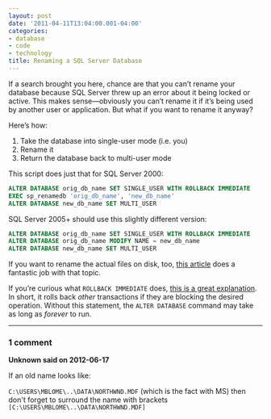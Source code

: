 ```yaml
---
layout: post
date: '2011-04-11T13:04:00.001-04:00'
categories:
- database
- code
- technology
title: Renaming a SQL Server Database
---
```


If a search brought you here, chance are that you can’t rename your database because SQL Server threw up an error about it being locked or active. This makes sense—obviously you can’t rename it if it’s being used by another user or application. But what if you want to rename it anyway?

Here’s how:  

1. Take the database into single-user mode (i.e. you)
2. Rename it
3. Return the database back to multi-user mode

This script does just that for SQL Server 2000:
   
```sql
ALTER DATABASE orig_db_name SET SINGLE_USER WITH ROLLBACK IMMEDIATE
EXEC sp_renamedb 'orig_db_name', 'new_db_name'
ALTER DATABASE new_db_name SET MULTI_USER
```

SQL Server 2005+ should use this slightly different version:

```sql
ALTER DATABASE orig_db_name SET SINGLE_USER WITH ROLLBACK IMMEDIATE
ALTER DATABASE orig_db_name MODIFY NAME = new_db_name
ALTER DATABASE new_db_name SET MULTI_USER
```

If you want to rename the actual files on disk, too, [this article](http://www.mssqltips.com/tip.asp?tip=1891) does a fantastic job with that topic.

If you’re curious what `ROLLBACK IMMEDIATE` does, [this is a great explanation](http://itknowledgeexchange.techtarget.com/sql-server/understanding-what-the-with-rollback-immediate-does/). In short, it rolls back *other* transactions if they are blocking the desired operation. Without this statement, the `ALTER DATABASE` command may take as long as *forever* to run.

---

### 1 comment

**Unknown said on 2012-06-17**

If an old name looks like:

`C:\USERS\MBLOME\..\DATA\NORTHWND.MDF` (which is the fact with MS) then don't forget to surround the name with brackets `[C:\USERS\MBLOME\..\DATA\NORTHWND.MDF]`

